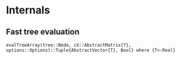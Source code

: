 # Internals

## Fast tree evaluation
```@docs
evalTreeArray(tree::Node, cX::AbstractMatrix{T}, options::Options)::Tuple{AbstractVector{T}, Bool} where {T<:Real}
```
